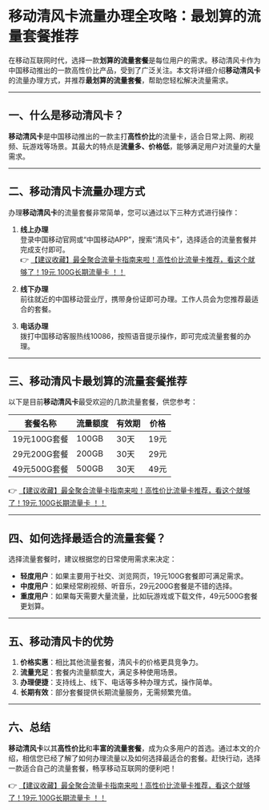# 移动清风卡流量办理全攻略：最划算的流量套餐推荐

在移动互联网时代，选择一款**划算的流量套餐**是每位用户的需求。移动清风卡作为中国移动推出的一款高性价比产品，受到了广泛关注。本文将详细介绍**移动清风卡**的流量办理方式，并推荐**最划算的流量套餐**，帮助您轻松解决流量需求。

---

## 一、什么是移动清风卡？

**移动清风卡**是中国移动推出的一款主打**高性价比**的流量卡，适合日常上网、刷视频、玩游戏等场景。其最大的特点是**流量多、价格低**，能够满足用户对流量的大量需求。

---

## 二、移动清风卡流量办理方式

办理**移动清风卡**的流量套餐非常简单，您可以通过以下三种方式进行操作：

1. **线上办理**  
   登录中国移动官网或“中国移动APP”，搜索“清风卡”，选择适合的流量套餐并完成支付即可。  
   👉 [【建议收藏】最全聚合流量卡指南来啦！高性价比流量卡推荐，看这个就够了！19元 100G长期流量卡 ！！](https://bit.ly/Liuliangka)

2. **线下办理**  
   前往就近的中国移动营业厅，携带身份证即可办理。工作人员会为您推荐最适合的套餐。

3. **电话办理**  
   拨打中国移动客服热线10086，按照语音提示操作，即可完成流量套餐的办理。

---

## 三、移动清风卡最划算的流量套餐推荐

以下是目前**移动清风卡**最受欢迎的几款流量套餐，供您参考：

| 套餐名称       | 流量额度 | 有效期 | 价格   |
| -------------- | -------- | ------ | ------ |
| 19元100G套餐   | 100GB    | 30天   | 19元   |
| 29元200G套餐   | 200GB    | 30天   | 29元   |
| 49元500G套餐   | 500GB    | 30天   | 49元   |

👉 [【建议收藏】最全聚合流量卡指南来啦！高性价比流量卡推荐，看这个就够了！19元 100G长期流量卡 ！！](https://bit.ly/Liuliangka)

---

## 四、如何选择最适合的流量套餐？

选择流量套餐时，建议根据您的日常使用需求来决定：

- **轻度用户**：如果主要用于社交、浏览网页，19元100G套餐即可满足需求。  
- **中度用户**：如果经常刷视频、听音乐，29元200G套餐是不错的选择。  
- **重度用户**：如果每天需要大量流量，比如玩游戏或下载文件，49元500G套餐更划算。

---

## 五、移动清风卡的优势

1. **价格实惠**：相比其他流量套餐，清风卡的价格更具竞争力。  
2. **流量充足**：套餐内流量额度大，满足多种使用场景。  
3. **办理便捷**：支持线上、线下、电话等多种办理方式，操作简单。  
4. **长期有效**：部分套餐提供长期流量服务，无需频繁充值。

---

## 六、总结

**移动清风卡**以其**高性价比**和**丰富的流量套餐**，成为众多用户的首选。通过本文的介绍，相信您已经了解了如何办理流量以及如何选择最适合的套餐。赶快行动，选择一款适合自己的流量套餐，畅享移动互联网的便利吧！

👉 [【建议收藏】最全聚合流量卡指南来啦！高性价比流量卡推荐，看这个就够了！19元 100G长期流量卡 ！！](https://bit.ly/Liuliangka)